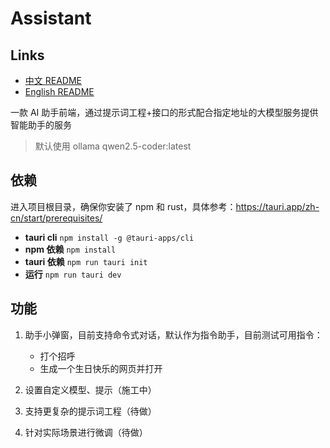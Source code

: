 # Assistant

## Links
- [中文 README](README.md)
- [English README](README_EN.md)

一款 AI 助手前端，通过提示词工程+接口的形式配合指定地址的大模型服务提供智能助手的服务
> 默认使用 ollama qwen2.5-coder:latest

## 依赖
进入项目根目录，确保你安装了 npm 和 rust，具体参考：https://tauri.app/zh-cn/start/prerequisites/
- **tauri cli**
`npm install -g @tauri-apps/cli`
- **npm 依赖**
`npm install`
- **tauri 依赖**
`npm run tauri init`
- **运行**
`npm run tauri dev`

## 功能
1. 助手小弹窗，目前支持命令式对话，默认作为指令助手，目前测试可用指令：
    * 打个招呼
    * 生成一个生日快乐的网页并打开

2. 设置自定义模型、提示（施工中）
3. 支持更复杂的提示词工程（待做）
4. 针对实际场景进行微调（待做）